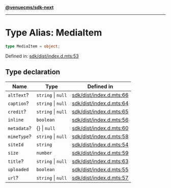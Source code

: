 [**@venuecms/sdk-next**](../Index.md)

***

# Type Alias: MediaItem

```ts
type MediaItem = object;
```

Defined in: [sdk/dist/index.d.mts:53](https://github.com/venuecms/sdk/blob/dbe1bd3b5606b46905e3e9cba86e4c1f6af6def7/packages/sdk/dist/index.d.mts#L53)

## Type declaration

| Name | Type | Defined in |
| ------ | ------ | ------ |
| <a id="alttext"></a> `altText`? | `string` \| `null` | [sdk/dist/index.d.mts:66](https://github.com/venuecms/sdk/blob/dbe1bd3b5606b46905e3e9cba86e4c1f6af6def7/packages/sdk/dist/index.d.mts#L66) |
| <a id="caption"></a> `caption`? | `string` \| `null` | [sdk/dist/index.d.mts:64](https://github.com/venuecms/sdk/blob/dbe1bd3b5606b46905e3e9cba86e4c1f6af6def7/packages/sdk/dist/index.d.mts#L64) |
| <a id="credit"></a> `credit`? | `string` \| `null` | [sdk/dist/index.d.mts:65](https://github.com/venuecms/sdk/blob/dbe1bd3b5606b46905e3e9cba86e4c1f6af6def7/packages/sdk/dist/index.d.mts#L65) |
| <a id="inline"></a> `inline` | `boolean` | [sdk/dist/index.d.mts:56](https://github.com/venuecms/sdk/blob/dbe1bd3b5606b46905e3e9cba86e4c1f6af6def7/packages/sdk/dist/index.d.mts#L56) |
| <a id="metadata"></a> `metadata`? | \{\} \| `null` | [sdk/dist/index.d.mts:60](https://github.com/venuecms/sdk/blob/dbe1bd3b5606b46905e3e9cba86e4c1f6af6def7/packages/sdk/dist/index.d.mts#L60) |
| <a id="mimetype"></a> `mimeType`? | `string` \| `null` | [sdk/dist/index.d.mts:58](https://github.com/venuecms/sdk/blob/dbe1bd3b5606b46905e3e9cba86e4c1f6af6def7/packages/sdk/dist/index.d.mts#L58) |
| <a id="siteid"></a> `siteId` | `string` | [sdk/dist/index.d.mts:54](https://github.com/venuecms/sdk/blob/dbe1bd3b5606b46905e3e9cba86e4c1f6af6def7/packages/sdk/dist/index.d.mts#L54) |
| <a id="size"></a> `size` | `number` | [sdk/dist/index.d.mts:59](https://github.com/venuecms/sdk/blob/dbe1bd3b5606b46905e3e9cba86e4c1f6af6def7/packages/sdk/dist/index.d.mts#L59) |
| <a id="title"></a> `title`? | `string` \| `null` | [sdk/dist/index.d.mts:63](https://github.com/venuecms/sdk/blob/dbe1bd3b5606b46905e3e9cba86e4c1f6af6def7/packages/sdk/dist/index.d.mts#L63) |
| <a id="uploaded"></a> `uploaded` | `boolean` | [sdk/dist/index.d.mts:55](https://github.com/venuecms/sdk/blob/dbe1bd3b5606b46905e3e9cba86e4c1f6af6def7/packages/sdk/dist/index.d.mts#L55) |
| <a id="url"></a> `url`? | `string` \| `null` | [sdk/dist/index.d.mts:57](https://github.com/venuecms/sdk/blob/dbe1bd3b5606b46905e3e9cba86e4c1f6af6def7/packages/sdk/dist/index.d.mts#L57) |
